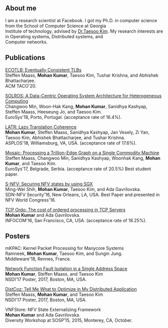 ## About me

I am a research scientist at Facebook. I got my Ph.D. in computer science from
the School of Computer Science at Georgia<br /> Institute of technology, advised
by [Dr.Taesoo Kim](https://taesoo.kim/).
My research interests are in Operating systems, Distributed systems,
and<br /> Computer networks.

## Publications

[ECOTLB: Eventually Consistent TLBs<br />](./data/ecotlb.pdf)
Steffen Maass, **Mohan Kumar**,  Taesoo Kim, Tushar Krishna, and Abhishek Bhattacharjee.<br />
ACM TACO'20.<br />

[SOLROS: A Data-Centric Operating System Architecture for Heterogeneous Computing<br />](./data/solros.pdf)
Changwoo Min, Woon-Hak Kang, **Mohan Kumar**, Sanidhya Kashyap, Steffen Maass, Heeseung Jo, and Taesoo Kim.<br />
EuroSys'18, Porto, Portugal. (acceptance rate of 16.4%).<br />

[LATR: Lazy Translation Coherence<br />](./data/latr.pdf)
**Mohan Kumar**, Steffen Maass, Sanidhya Kashyap, Jan Vesely, Zi Yan, Taesoo Kim, Abhishek Bhattacharjee, and Tushar Krishna.<br />
ASPLOS'18, Williamsburg, VA, USA. (acceptance rate of 17.6%).<br />

[Mosaic: Processing a Trillion-Edge Graph on a Single Commodity Machine<br />](./data/mosaic.pdf)
Steffen Maass, Changwoo Min, Sanidhya Kashyap, Woonhak Kang, **Mohan Kumar**, and Taesoo Kim.<br />
EuroSys'17, Belgrade, Serbia. (acceptance rate of 20.5%) Best student paper.<br />

[S-NFV: Securing NFV states by using SGX<br />](./data/snfv.pdf)
Ming-Wei Shih, **Mohan Kumar**, Taesoo Kim, and Ada Gavrilovska.<br />
SDN-NFV Security'16, New Orleans, LA, USA. Best Paper and presented in NFV World Congress'16.<br />

[TCP Ordo: The cost of ordered processing in TCP Servers<br />](https://ieeexplore.ieee.org/document/7524601)
**Mohan Kumar** and Ada Gavrilovska.<br />
INFOCOM'16, San Francisco, CA, USA. (acceptance rate of 18.25%).<br />

## Posters

mKPAC: Kernel Packet Processing for Manycore Systems<br />
Ramneek, **Mohan Kumar**, Taesoo Kim, and Sungin Jung.<br />
Middleware'18, Rennes, France.<br />

[Network Function Fault Isolation in a Single Address Space<br />](./data/nfv-fault-poster.pdf)
**Mohan Kumar**, Steffen Maass, and Taesoo Kim<br />
NSDI'17 Poster, 2017, Boston, MA, USA.<br />

[DistCoz: Tell Me What to Optimize in My Distributed Application<br />](./data/dist-coz-poster.pdf)
Steffen Maass, **Mohan Kumar**, and Taesoo Kim<br />
NSDI'17 Poster, 2017, Boston, MA, USA.<br />

VNFStore: NFV State Externalizing Framework<br />
**Mohan Kumar** and Ada Gavrilovska.<br />
Diversity Workshop at SOSP’15, 2015, Monterey, CA, October.<br />